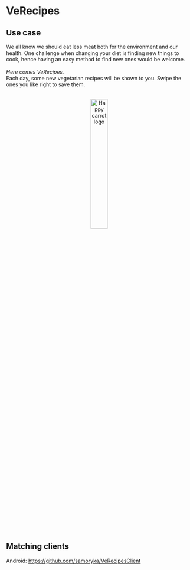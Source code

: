 # VeRecipes
## Use case

We all know we should eat less meat both for the environment and our health. One challenge when changing your diet is finding new things to cook, hence having an easy method to find new ones would be welcome.
<br/><br/>
<i>Here comes VeRecipes.</i>
<br/>
Each day, some new vegetarian recipes will be shown to you. Swipe the ones you like right to save them.
<br/><br/>
<p align="center">
<img width="30%" alt="Happy carrot logo" src="https://user-images.githubusercontent.com/15340083/27197444-7f243a88-520e-11e7-8c90-3dd2bf625d84.png"/>
</p>

## Matching clients
Android: https://github.com/samoryka/VeRecipesClient
